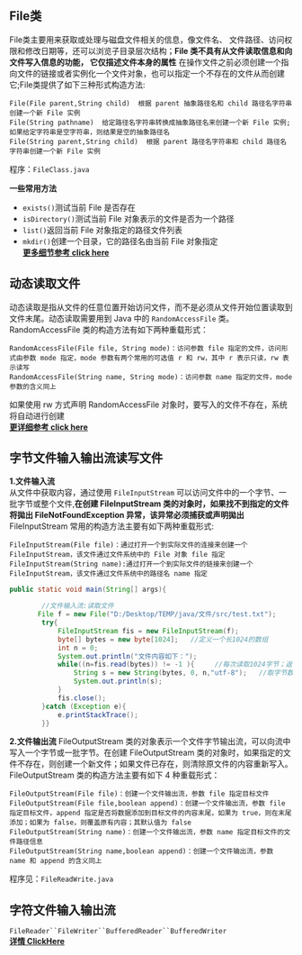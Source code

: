 ## File类
File类主要用来获取或处理与磁盘文件相关的信息，像文件名、 文件路径、访问权限和修改日期等，还可以浏览子目录层次结构；**File 类不具有从文件读取信息和向文件写入信息的功能，
它仅描述文件本身的属性**
在操作文件之前必须创建一个指向文件的链接或者实例化一个文件对象，也可以指定一个不存在的文件从而创建它;File类提供了如下三种形式构造方法:
```
File(File parent,String child)  根据 parent 抽象路径名和 child 路径名字符串创建一个新 File 实例
File(String pathname)  给定路径名字符串转换成抽象路径名来创建一个新 File 实例;如果给定字符串是空字符串，则结果是空的抽象路径名
File(String parent,String child)  根据 parent 路径名字符串和 child 路径名字符串创建一个新 File 实例
```
程序：`FileClass.java`
<br>

**一些常用方法**<br>
* `exists()`测试当前 File 是否存在<br>
* `isDirectory()`测试当前 File 对象表示的文件是否为一个路径<br>
* `list()`返回当前 File 对象指定的路径文件列表<br>
* `mkdir()`创建一个目录，它的路径名由当前 File 对象指定<br>
[**更多细节参考 click here**](http://c.biancheng.net/view/1133.html)

## 动态读取文件
动态读取是指从文件的任意位置开始访问文件，而不是必须从文件开始位置读取到文件末尾。动态读取需要用到 Java 中的 `RandomAccessFile` 类。
RandomAccessFile 类的构造方法有如下两种重载形式：
```
RandomAccessFile(File file, String mode)：访问参数 file 指定的文件，访问形式由参数 mode 指定，mode 参数有两个常用的可选值 r 和 rw，其中 r 表示只读，rw 表示读写
RandomAccessFile(String name, String mode)：访问参数 name 指定的文件，mode 参数的含义同上
```
如果使用 rw 方式声明 RandomAccessFile 对象时，要写入的文件不存在，系统将自动进行创建<br>
[**更详细参考 click here**](http://c.biancheng.net/view/1137.html)

## 字节文件输入输出流读写文件
**1.文件输入流**<br>
从文件中获取内容，通过使用 `FileInputStream` 可以访问文件中的一个字节、一批字节或整个文件,**在创建 FileInputStream 类的对象时，如果找不到指定的文件将拋出 FileNotFoundException 异常，该异常必须捕获或声明拋出**FileInputStream 常用的构造方法主要有如下两种重载形式:
```
FileInputStream(File file)：通过打开一个到实际文件的连接来创建一个 FileInputStream，该文件通过文件系统中的 File 对象 file 指定
FileInputStream(String name):通过打开一个到实际文件的链接来创建一个 FileInputStream，该文件通过文件系统中的路径名 name 指定
```
```java
public static void main(String[] args){

        //文件输入流:读取文件
       File f = new File("D:/Desktop/TEMP/java/文件/src/test.txt");
        try{
            FileInputStream fis = new FileInputStream(f);
            byte[] bytes = new byte[1024];   //定义一个长1024的数组
            int n = 0;
            System.out.println("文件内容如下：");
            while((n=fis.read(bytes)) != -1 ){     //每次读取1024字节；返回读取字节数
                String s = new String(bytes, 0, n,"utf-8");   //取字节数组中0~n的字节去组成string
                System.out.println(s);
            }
            fis.close();
        }catch (Exception e){
            e.printStackTrace();
        }}
 ```
 **2.文件输出流**
 FileOutputStream 类的对象表示一个文件字节输出流，可以向流中写入一个字节或一批字节。在创建 FileOutputStream 类的对象时，如果指定的文件不存在，则创建一个新文件；如果文件已存在，则清除原文件的内容重新写入。FileOutputStream 类的构造方法主要有如下 4 种重载形式：
 ```
 FileOutputStream(File file)：创建一个文件输出流，参数 file 指定目标文件
 FileOutputStream(File file,boolean append)：创建一个文件输出流，参数 file 指定目标文件，append 指定是否将数据添加到目标文件的内容末尾，如果为 true，则在末尾添加；如果为 false，则覆盖原有内容；其默认值为 false
 FileOutputStream(String name)：创建一个文件输出流，参数 name 指定目标文件的文件路径信息
 FileOutputStream(String name,boolean append)：创建一个文件输出流，参数 name 和 append 的含义同上
 ```
 程序见：`FileReadWrite.java`
 
 ## 字符文件输入输出流
 `FileReader``FileWriter``BufferedReader``BufferedWriter`<br>
 [**详情 ClickHere**](http://c.biancheng.net/view/1150.html)
 
 
